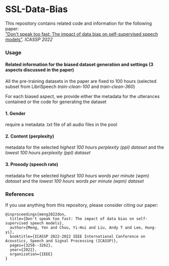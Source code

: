 # SSL-Data-Bias

This repository contains related code and information for the following paper: <br>
["Don't speak too fast: The impact of data bias on self-supervised speech models"](https://arxiv.org/abs/2110.07957). *ICASSP 2022*

### Usage
#### Related information for the biased dataset generation and settings (3 aspects discussed in the paper) <br>
All the pre-training datasets in the paper are fixed to 100 hours (selected subset from LibriSpeech *train-clean-100* and *train-clean-360*)

For each biased aspect, we provide either the metadata for the utterances contained or the code for generating the dataset

#### 1. Gender
require a metadata .txt file of all audio files in the pool

#### 2. Content (perplexity)
metadata for the selected *highest 100 hours perplexity (ppl) dataset* and the *lowest 100 hours perplexity (ppl) dataset*

#### 3. Prosody (speech rate)
metadata for the selected *highest 100 hours words per minute (wpm) dataset* and the *lowest 100 hours words per minute (wpm) dataset*

### References
If you use anything from this repository, please consider citing our paper:

```
@inproceedings{meng2022don,
  title={Don't speak too fast: The impact of data bias on self-supervised speech models},
  author={Meng, Yen and Chou, Yi-Hui and Liu, Andy T and Lee, Hung-yi},
  booktitle={ICASSP 2022-2022 IEEE International Conference on Acoustics, Speech and Signal Processing (ICASSP)},
  pages={3258--3262},
  year={2022},
  organization={IEEE}
}
```
